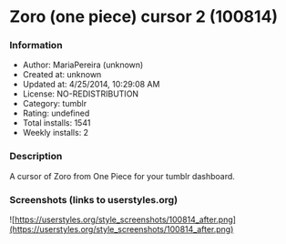# Zoro (one piece) cursor 2 (100814)

### Information
- Author: MariaPereira (unknown)
- Created at: unknown
- Updated at: 4/25/2014, 10:29:08 AM
- License: NO-REDISTRIBUTION
- Category: tumblr
- Rating: undefined
- Total installs: 1541
- Weekly installs: 2


### Description
A cursor of Zoro from One Piece for your tumblr dashboard.


### Screenshots (links to userstyles.org)
![https://userstyles.org/style_screenshots/100814_after.png](https://userstyles.org/style_screenshots/100814_after.png)


